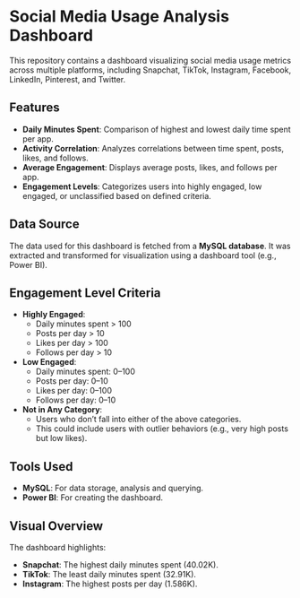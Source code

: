 # Social Media Usage Analysis Dashboard

This repository contains a dashboard visualizing social media usage metrics across multiple platforms, including Snapchat, TikTok, Instagram, Facebook, LinkedIn, Pinterest, and Twitter.

## Features
- **Daily Minutes Spent**: Comparison of highest and lowest daily time spent per app.
- **Activity Correlation**: Analyzes correlations between time spent, posts, likes, and follows.
- **Average Engagement**: Displays average posts, likes, and follows per app.
- **Engagement Levels**: Categorizes users into highly engaged, low engaged, or unclassified based on defined criteria.

## Data Source
The data used for this dashboard is fetched from a **MySQL database**. It was extracted and transformed for visualization using a dashboard tool (e.g., Power BI).

## Engagement Level Criteria
- **Highly Engaged**:
  - Daily minutes spent > 100
  - Posts per day > 10
  - Likes per day > 100
  - Follows per day > 10
- **Low Engaged**:
  - Daily minutes spent: 0–100
  - Posts per day: 0–10
  - Likes per day: 0–100
  - Follows per day: 0–10
- **Not in Any Category**:
  - Users who don’t fall into either of the above categories.
  - This could include users with outlier behaviors (e.g., very high posts but low likes).


## Tools Used
- **MySQL**: For data storage, analysis and querying.
- **Power BI**: For creating the dashboard.


## Visual Overview
The dashboard highlights:
- **Snapchat**: The highest daily minutes spent (40.02K).
- **TikTok**: The least daily minutes spent (32.91K).
- **Instagram**: The highest posts per day (1.586K).


